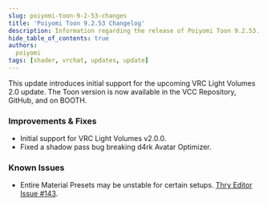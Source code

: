 ```yaml
---
slug: poiyomi-toon-9-2-53-changes
title: 'Poiyomi Toon 9.2.53 Changelog'
description: Information regarding the release of Poiyomi Toon 9.2.53.
hide_table_of_contents: true
authors:
  poiyomi
tags: [shader, vrchat, updates, update]
---
```


This update introduces initial support for the upcoming VRC Light Volumes 2.0 update. The Toon version is now available in the VCC Repository, GitHub, and on BOOTH.

### Improvements & Fixes
- Initial support for VRC Light Volumes v2.0.0.
- Fixed a shadow pass bug breaking d4rk Avatar Optimizer.

### Known Issues
- Entire Material Presets may be unstable for certain setups. [Thry Editor Issue #143](https://github.com/Thryrallo/ThryEditor/issues/143).